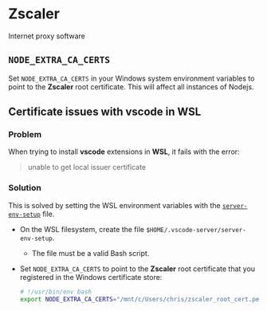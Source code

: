 # Zscaler

Internet proxy software

## `NODE_EXTRA_CA_CERTS`

Set `NODE_EXTRA_CA_CERTS` in your Windows system environment variables to point to the **Zscaler** root certificate. This will affect all instances of Nodejs.

## Certificate issues with vscode in WSL

### Problem

When trying to install **vscode** extensions in **WSL**, it fails with the error:

> unable to get local issuer certificate

### Solution

This is solved by setting the WSL environment variables with the [`server-env-setup`](https://code.visualstudio.com/docs/remote/wsl#_advanced-environment-setup-script) file.

- On the WSL filesystem, create the file `$HOME/.vscode-server/server-env-setup`.
  - The file must be a valid Bash script.
- Set `NODE_EXTRA_CA_CERTS` to point to the **Zscaler** root certificate that you registered in the Windows certificate store:

  ```bash
  # !/usr/bin/env bash
  export NODE_EXTRA_CA_CERTS="/mnt/c/Users/chris/zscaler_root_cert.pem"
  ```

